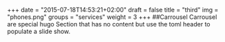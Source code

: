 +++
date = "2015-07-18T14:53:21+02:00"
draft = false
title = "third"
img = "phones.png"
groups = "services"
weight = 3
+++
##Carrousel
Carrousel are special hugo Section that has no content but use the toml header to populate a  slide show.
